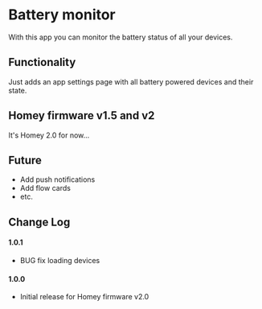 # Battery monitor

With this app you can monitor the battery status of all your devices.  

## Functionality

Just adds an app settings page with all battery powered devices and their state.

## Homey firmware v1.5 and v2

It's Homey 2.0 for now...

## Future

- Add push notifications
- Add flow cards
- etc.

## Change Log

#### 1.0.1

- BUG fix loading devices

#### 1.0.0

- Initial release for Homey firmware v2.0